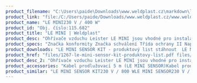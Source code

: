 ```yaml
---
product_filename: "C:\Users\paide\Downloads\www.weldplast.cz\markdown\le-mini182.md"
product_link: "file:/C:/Users/paide/Downloads/www.weldplast.cz/www.weldplast.cz/le-mini182"
product_name: "LE MINI230 V / 400 W"
product_id: "Obj. číslo:115.682"
product_title: "LE MINI | Weldplast"
product_desc: "Ohřívače vzduchu Leister LE MINI jsou vhodné pro instalaci i v těch nejtěsnějších prostorech. Verze Leister SENSOR mají navíc integrovanou termosondu. Přídavné pouzdro SENSOR KIT umožňuje okamžité použití díky integrované výkonové elektronice s teplotním regulátorem.Tepelný spínač pro ochranu zařízení Integrovaná termosonda (SENSOR a SENSOR KIT)Ochrana topného tělesa (SENSOR a SENSOR KIT)Pasivní analogové rozhraní 4-20 mA (SENSOR)Tlakový redukční ventil (SENSOR KIT)"
product_specs: "Značka konformity Značka schválení Třída ochrany II NapětíV~230 PříkonW400 FrekvenceHz50 / 60 Max. teplota°C600 Průtok vzduchul/min10 Statický tlakPa200 Rozměry (D x ø)mm200 x 25 Hmotnostkg019"
product_downloads: "LE MINI SENSOR KIT - produktový list stáhnout  LE MINI (SENSOR) - manuál SK stáhnout  LE MINI (SENSOR) - manuál CZ stáhnout  TECHNOLOGIE HORKÉHO VZDUCHU - katalog stáhnout"
product_href: "files/1267-le-mini-sensor-kit-produktovy-list.pdf files/1267-le-mini-sensor-kit-produktovy-list.pdf files/le-mini-sensor-manual-sk-copy.pdf files/le-mini-sensor-manual-sk-copy.pdf files/le-mini-sensor-manual-cz.pdf files/le-mini-sensor-manual-cz.pdf files/katalog-ph-web.pdf files/katalog-ph-web.pdf"
product_desc_2: "Ohřívače vzduchu Leister LE MINI jsou vhodné pro instalaci i v těch nejtěsnějších prostorech. Verze Leister SENSOR mají navíc integrovanou termosondu. Přídavné pouzdro SENSOR KIT umožňuje okamžité použití díky integrované výkonové elektronice s teplotním regulátorem.Tepelný spínač pro ochranu zařízení Integrovaná termosonda (SENSOR a SENSOR KIT)Ochrana topného tělesa (SENSOR a SENSOR KIT)Pasivní analogové rozhraní 4-20 mA (SENSOR)Tlakový redukční ventil (SENSOR KIT)"
product_accessories: "Kabel prodlužovací 5 m (LE MINI SENSOR)Kabel prodlužovací 2 m (LE MINI SENSOR)Adaptér tryskový ø 21.3 mm (vnější) šroubovací (LE MINI)Příruba připojovací (ø 21.8 mm) ø 40 mm pro Labo 34/ LTryska reflektorová děrovaná (ø 213 mm)50 x 35 mm 75° zahnutáTryska reflektorová děrovaná (ø 213 mm)20 x 35 mm 75° zahnutáTryska tubulární (ø 213 mm)ø 12 mm 25 x 50 mm 90° zahnutáTryska tubulární (ø 213 mm)ø 10 mm 45 mm přímáTryska tubulární (ø 213 mm)ø 4 mm 45 mm přímáTryska přeplátovací (ø 213 mm)20 x 2 mm přímá 55 mm dlouháTryska přeplátovací (ø 213 mm)10 x 2 mm 15° vyhnutá 30° zahnutáTryska štěrbinová (ø 213 mm)40 x 5 mm plocháTryska štěrbinová (ø 213 mm)50 x 8 mm přímá LE MINI SENSOR KIT230 V / 800 WLE MINI SENSOR230 V / 400 WLE MINI SENSOR230 V / 800 WLE MINI230 V / 400 WLE MINI230 V / 800 W"
product_similar: "LE MINI SENSOR KIT230 V / 800 WLE MINI SENSOR230 V / 400 WLE MINI SENSOR230 V / 800 WLE MINI230 V / 400 WLE MINI230 V / 800 W"
---
```

